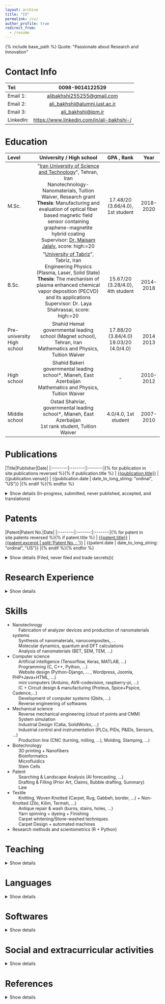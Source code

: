 ```yaml
---
layout: archive
title: "CV"
permalink: /cv/
author_profile: true
redirect_from:
  - /resume
---
```


{% include base_path %}
Quote: "Passionate about Research and Innovation"

Contact Info
======

|Tel: 		| 0098-9014122529 |
|:--------|:-------:|
|Email 1: 	|alibakhshi255255@gmail.com|
|Email 2:	|ali_bakhshi@alumni.iust.ac.ir|
|Email 3:	|ali_bakhshi@ipm.ir|
|LinkedIn:	|https://www.linkedin.com/in/ali-bakhshi-/|

<div class="wrapper">
	<div class="divider div-transparent div-dot"></div>
</div>

Education
======

|Level|University / High school  | GPA , Rank|Year|
|:--------|:-------:|:-------:|:-------:|
|M.Sc.	|"[Iran University of Science and Technology](https://www.iust.ac.ir/en)", Tehran, Iran<br>Nanotechnology-Nanomaterials, Tuition Waiver, Research grant<br><b>Thesis</b>: Manufacturing and evaluation of optical fiber based magnetic field sensor containing graphene-magnetite hybrid coating <br> Supervisor: [Dr. Maisam Jalaly](https://www.iust.ac.ir/content/34106/Dr.-Maisam-Jalaly), score: high:=20  |17.48/20 (3.66/4.0), 1st student |2018-2020| 
|B.Sc.|"[University of Tabriz](https://tabrizu.ac.ir/en)", Tabriz, Iran<br>Engineering Physics (Plasma, Laser, Solid State)<br><b>Thesis</b>: The mechanism of plasma enhanced chemical vapor deposition (PECVD) and its applications<br>Supervisor: Dr. Laya Shahrassai, score: high:=20 |15.67/20 (3.28/4.0), 4th student |2014-2018| 
|Pre-university<br>High school|Shahid Hemat governmental leading school (Magnet school), Tehran, Iran<br>Mathematics and Physics, Tuition Waiver|17.88/20 (3.84/4.0)<br>19.03/20 (4.0/4.0)|2014<br>2013|
|High school| Shahid Bakeri governmental leading school*, Mianeh, East Azerbaijan<br>Mathematics and Physics, Tuition Waiver |-| 2010-2012|
|Middle school| Ostad Shahriar, governmental leading school*, Mianeh, East Azerbaijan<br>1st rank student, Tuition Waiver|4.0/4.0, 1st student| 2007-2010|

<div class="wrapper">
	<div class="divider div-transparent div-dot"></div>
</div>

Publications
======

|Title|Publisher|Date|
|:--------|:-------:|:-------:|{% for publication in site.publications reversed %}{% if publication.title %}
| <a href="{{publication.url}}">{{publication.title}}</a> | {{publication.venue}} | {{publication.date  | date_to_long_string: "ordinal", "US"}} |{% endif %}{% endfor %}

<details>
    <summary>Show details (In-progress, submitted, never published, accepted, and translations)</summary>

Wikipedia articles (nanotechnology, biotechnology, quantum physics, …)<br>

Never published:
<ul>
<li>Chitosan-PVA nanofibers antibacterial activity against resistant bacteria</li>
</ul><br>

Submitted articles:
<ul>
<li>Nanofiber concentrator electrospinning device</li>
<li>Safarzadeh, M., Aghajari, AA., Rahimi, M., Maleki, F., Ghiyabi, E., Rezanezhad, A., Bakhshi, A., Salari, E., Shayesteh, H., Mohammadi, H. (2023). Recent Progress on Advanced Solid Adsorbents for CO2 Capture: From Mechanism to Machine Learning.</li>
<li>Safarzadeh, M., et al., Bakhshi, A. (2024). Porous Carbon: Stupendous Structure with Great Potential for Wide Applications.</li>
</ul><br>

Accepted Chapters:
<ul>
<li>Naghib, SM., Bakhshi, A., History, Introduction and Types of Quantum Dots, Elsevier, 2023.</li>
<li>Naghib, SM., Bakhshi, A., Synthesis Methods of Quantum Dots, Elsevier, 2023.</li>
<li>Naghib, SM., Bakhshi, A., Quantum Dots for Enhanced Wound Healing, Elsevier, 2023.</li>
<li>Naghib, SM., Bakhshi, A., Quantum Dots as an Advanced Nano System for Cancer Theranostics, Elsevier, 2023.</li>
<li>Bakhshi, M., Naghib, SM., Ahmadi, B., Bakhshi, A., Gold Nanoparticles Based Antibacterial and Antiviral Functional Materials, ACS, 2023.</li>
<li>Naghib, SM., Bakhshi, A., Light-Triggered Micro/Nano Drug Delivery, CRC Press, 2023.</li>
<li>Naghib, SM., Bakhshi, A., Nanotechnology based Light Materials for Bioimplant, Elsevier, 2024.</li>
<li>Naghib, SM., Bakhshi, A., Synthesis Techniques of Smart Coatings, Elsevier, 2024.</li>
<li>Bakhshi, A., Naghib, SM., Rabiee N., Antibacterial and Antiviral Nanofibrous Membranes, ACS, 2024.</li>
<li>Bakhshi, A., Bakhshi, M., Ahmadi, B., Rahdar, A., Multifunctional Theranostic Nanomedicine for Infectious Diseases, Elsevier, 2024.</li>
</ul><br>
Books:<br>
<ul>
<li>Principles of Regenerative Medicine, 3rd ed.-10 chapter-under editing (English-to-Persian translation, Dr. Reza Moghadasali, Royan Institute)</li>
<li>Nanotechnology and Quantum computers (Persian)-3 of 7 chapters are prepared</li>
<li>From Research to Invention (Persian)-3 of 20 chapters are prepared</li>
</ul>

</details>

<div class="wrapper">
	<div class="divider div-transparent div-dot"></div>
</div>

Patents
======

|Patent|Patent No.|Date|
|:--------|:-------:|:-------:|{% for patent in site.patents reversed %}{% if patent.title %}
| <a href="{{patent.url}}">{{patent.title}}</a> | <a href="{{patent.paperurl}}">{{patent.excerpt | split:'Patent No. : '}}</a> | {{patent.date  | date_to_long_string: "ordinal", "US"}} |{% endif %}{% endfor %}

<details>
    <summary>Show details (Filed, never filed and trade secrets))(</summary>
	
Filed (Issuing):
* Novel Cold Plasma system, 2022 <br>
note: real title of issuing patents would differ! <br>

Never filed:<br>
* Plasma-assisted cross-link of polymers (idea-level) (IPM)
* Plasma-assisted electrospinning (idea-level) (IPM)
* Fabrication of multi-nozzle solution blow electrospinning (SBS) (IPM)
* Controllable spark discharge-assisted nanoparticle/nano-alloy synthesis device (IPM)
* Smart food spoilage label & sensing device (IPM)
* Thick PMMA polymer formulation (IPM)
* Industrial level agricultural PAW production design (IPM)
* Reusable microneedle patch (idea-concept route) (self-desired)
* Fabrication of precise optical fiber tapering device (IUST)
* Optical fiber tapering system using motorized CCD and image processing (IUST)
* Raman-based quality control of pharmaceutical products (BP and idea level) (IUST)
* Special shoes to run on sands (design level) (IUST)
* Air purifier filter & gadget using plasma + titania (idea-level) (INIC & Iran khodro)
* Medical plants/herbs AI & database (IUST-Tabriz medical university)
* CCD array spectrum & plasma bullet analyzer (Tabriz) <br>
note: real name of inventions would differ! <br>

Trade secrets:<br>
* Dye removal from woven fabrics & waste water (Azar sky co.)

</details>

<div class="wrapper">
	<div class="divider div-transparent div-dot"></div>
</div>

Research Experience
======

<details>
    <summary>Show details</summary>
    <!-- Your content goes here -->
    <table>
        <thead>
            <tr>
				<th>No.</th>
                <th>Organization</th>
                <th>Role</th>
				<th>Date</th>
            </tr>
        </thead>
        <tbody>
		{% assign i = 0 %}
		{% for org in site.data.cv.researchprojects %}
		{% assign i = i | plus:1 %}
		<tr>
			<td>{{i}}</td>
			<td>{{org.organization}}</td>
			<td>{{org.role}}</td>
			<td>{{org.date}}</td>
		</tr>
		<td style=" text-align :left;" colspan="4"><b>Outputs</b><br>{{org.outputs}}</td>
		{% endfor %}
        <!-- Add more rows as needed -->
        </tbody>
	</table>
</details> 

<div class="wrapper">
	<div class="divider div-transparent div-dot"></div>
</div>

Skills
======

* Nanotechnogy  
  &nbsp;&nbsp;&nbsp;&nbsp; Fabrication of analyzer devices and production of nanomaterials systems  
  &nbsp;&nbsp;&nbsp;&nbsp; Synthesis of nanomaterials, nanocomposites, ...  
  &nbsp;&nbsp;&nbsp;&nbsp; Molecular dynamics, quantum and DFT calculations  
  &nbsp;&nbsp;&nbsp;&nbsp; Analysis of nanomaterials (BET, SEM, TEM, ...)  
* Computer science  
  &nbsp;&nbsp;&nbsp;&nbsp; Artificial intelligence (Tensorflow, Keras, MATLAB, ...)  
  &nbsp;&nbsp;&nbsp;&nbsp; Programming (C, C++, Python, ...)  
  &nbsp;&nbsp;&nbsp;&nbsp; Website design (Python-Django, ... , Wordpress, Joomla, PHP+Java+HTML, ...)  
  &nbsp;&nbsp;&nbsp;&nbsp; mini computers (Arduino, AVR-codevision, raspberry-pi, ...)  
  &nbsp;&nbsp;&nbsp;&nbsp; IC + Circuit design & manufacturing (Proteus, Spice+Pspice, Cadence,...)  
  &nbsp;&nbsp;&nbsp;&nbsp; Development of computer systems (Qbits, ...)  
  &nbsp;&nbsp;&nbsp;&nbsp; Reverse engineering of softwares  
* Mechanical science  
  &nbsp;&nbsp;&nbsp;&nbsp; Reverse mechanical engineering (cloud of points and CMM)  
  &nbsp;&nbsp;&nbsp;&nbsp; System simulation  
  &nbsp;&nbsp;&nbsp;&nbsp; Industrial Design (Catia, SolidWorks, ...)  
  &nbsp;&nbsp;&nbsp;&nbsp; Industrial control and instrumentation (PLCs, PIDs, P&IDs, Sensors, ...)  
  &nbsp;&nbsp;&nbsp;&nbsp; Production line (CNC (turning, milling, ...), Molding, Stamping, ...)  
* Biotechnology  
  &nbsp;&nbsp;&nbsp;&nbsp; 3D printing + Nanofibers  
  &nbsp;&nbsp;&nbsp;&nbsp; Bioinformatics  
  &nbsp;&nbsp;&nbsp;&nbsp; Microfluidics  
  &nbsp;&nbsp;&nbsp;&nbsp; Stem Cells  
* Patent  
  &nbsp;&nbsp;&nbsp;&nbsp; Searching & Landscape Analysis (AI forecasting, ...)  
  &nbsp;&nbsp;&nbsp;&nbsp; Drafting & Filling (Prior Art, Claims, Bubble drafting, Summary)  
  &nbsp;&nbsp;&nbsp;&nbsp; Law  
* Textile  
  &nbsp;&nbsp;&nbsp;&nbsp; Knitting, Woven Knotted (Carpet, Rug, Gabbeh, border, ...) + Non-Knotted (Zilo, Kilim, Termeh, ...)  
  &nbsp;&nbsp;&nbsp;&nbsp; Antique repair & wash (burns, stains, holes, ...)  
  &nbsp;&nbsp;&nbsp;&nbsp; Yarn spinning + dyeing + Finishing  
  &nbsp;&nbsp;&nbsp;&nbsp; Carpet whitening/Stone-washed techniques  
  &nbsp;&nbsp;&nbsp;&nbsp; Carpet Design + automated machines  
* Research methods and scientometrics (R + Python)  

<div class="wrapper">
	<div class="divider div-transparent div-dot"></div>
</div>

Teaching
======

<details>
    <summary>Show details</summary>
    <!-- Your content goes here -->
    <table>
        <thead>
            <tr>
                <th>Title</th>
                <th>Organization</th>
				<th>Date</th>
            </tr>
        </thead>
        <tbody>
       {% for class in site.teaching reversed %}
		<tr>
			<td><a href="{{class.url}}">{{class.title}}</a></td>
			<td>{{class.venue}}</td>
			<td>{{class.date  | date_to_long_string: "ordinal", "US"}}</td>
		</tr>
		{% endfor %}
			
            <!-- Add more rows as needed -->
        </tbody>
    </table>
</details>

<div class="wrapper">
	<div class="divider div-transparent div-dot"></div>
</div>  

Services, leaderships & Memberships
======

<details>
    <summary>Show details</summary>
    <!-- Your content goes here -->
    <table>
        <thead>
            <tr>
                <th>Title</th>
                <th>Organization</th>
		<th>Date</th>
            </tr>
        </thead>
        <tbody>
       {% for mem in site.data.cv.memberships %}
		<tr>
			<td>{{mem.title}}</td>
			<td>{{mem.organization}}</td>
			<td>{% if mem.date %} {{mem.date}} {% endif %}</td>
		</tr>
		{% endfor %}	
            <!-- Add more rows as needed -->
        </tbody>
    </table>
</details>

<div class="wrapper">
	<div class="divider div-transparent div-dot"></div>
</div>

Languages
======

<details>
    <summary>Show details</summary>
    <!-- Your content goes here -->
    <table>
        <thead>
            <tr>
                <th>Language</th>
                <th>Level</th>
            </tr>
        </thead>
        <tbody>
       {% for lan in site.data.cv.languages %}
		<tr>
			<td>{{lan.language}}</td>
			<td>{{lan.level}}</td>
		</tr>
		{% endfor %}
			
            <!-- Add more rows as needed -->
        </tbody>
    </table>
</details>

<div class="wrapper">
	<div class="divider div-transparent div-dot"></div>
</div>

Certificates (Only notables, Complete list in [LinkedIn](https://www.linkedin.com/in/ali-bakhshi-/))
======

<details>
    <summary>Show details</summary>
    <!-- Your content goes here -->
    <table>
        <thead>
            <tr>
                <th>Title</th>
                <th>Organization</th>
		<th>Ref.</th>
		<th>Date</th>
            </tr>
        </thead>
        <tbody>
       {% for cert in site.data.cv.certificates %}
		<tr>
			<td>{{cert.title}}</td>
			<td>{{cert.organization}}</td>
			<td>{% if cert.ref%} <a href="{{cert.ref}}">ref 1</a> {% endif %}</td>
			<td>{% if cert.date%} {{cert.date  | date_to_long_string: "ordinal", "US"}} {% endif %}</td>
		</tr>
		{% endfor %}
            <!-- Add more rows as needed -->
        </tbody>
    </table>
</details>

<div class="wrapper">
	<div class="divider div-transparent div-dot"></div>
</div>

Softwares
======

<details>
    <summary>Show details</summary>
    <!-- Your content goes here -->
    <table>
        <thead>
            <tr>
                <th>Software</th>
                <th>Level</th>
            </tr>
        </thead>
        <tbody>
       {% for software in site.data.cv.softwares %}
		<tr>
			<td>{{software.name}}</td>
			<td>{{software.level}}</td>
		</tr>
		{% endfor %}
			
            <!-- Add more rows as needed -->
        </tbody>
    </table>
</details>

<div class="wrapper">
	<div class="divider div-transparent div-dot"></div>
</div>

<!-- Honors & Awards & Grants --------------------------------------------------------------------------------- -->

Honors & Awards & Grants
======

<details>
    <summary>Show details</summary>
    <!-- Your content goes here -->
<table>
        <thead>
            <tr>
                <th>Title</th>
                <th>Organization / Honor</th>
                <th>Date</th>
            </tr>
        </thead>
        <tbody>
		{% for honor in site.data.cv.honors %}
		<tr>
			<td>{{honor.title}}</td>
			<td>{{honor.organization}}</td>
			<td>{{honor.date}}</td>
		</tr>
		{% endfor %}
		</tbody>
	</table>
</details>

<div class="wrapper">
	<div class="divider div-transparent div-dot"></div>
</div>

<!-- Social and extracurricular activities ------------------------------------------------------- -->

Social and extracurricular activities
======

<details>
    <summary>Show details</summary>
    <!-- Your content goes here -->
<ul>
<li>Business coaching and due diligence</li>
<li>Patent engineering (attroney, filing, drafting, and consulting)</li>
<li>Patent Analysis (landscapes, searching, clustering, visualization, and interpretation)</li>
<li>Study of Quantum computers (SET qubit, photon entanglement, quantum holography, and error correction)</li>
<li>Innovation in Cold plasma technologies (synthesis, modification, and coating)</li>
<li>Nano and quantum teaching</li>
<li>Study of biology and genetics</li>
<li>Website, application and program design</li>
<li>Molecular dynamics teaching</li>
<li>Consulting for fabrication of nanomaterial production and analysis system</li>
<li>Analysis of nanomaterials</li>
<li>Analysis of disk diffusion, real time PCR, MBC, MIC, …</li>
<li>Genetic data mining (Bleeding-edge)</li>
<li>Robotic competitions refereeing</li>
</ul>
</details>

<div class="wrapper">
	<div class="divider div-transparent div-dot"></div>
</div>

<!-- References -------------------------------------------------------------------------------- -->

References
======

<details>
    <summary>Show details</summary>
    <!-- Your content goes here -->
    <table>
        <thead>
            <tr>
                <th>Name</th>
                <th>Position</th>
                <th>Affiliation(s)</th>
				<th>Email</th>
				<th>Relation(s)</th>
            </tr>
        </thead>
        <tbody>
       {% for ref in site.data.cv.references %}
		<tr>
			<td><a href="{{ref.link}}">{{ref.name}}</a></td>
			<td>{{ref.position}}</td>
			<td>{{ref.affiliation}}</td>
			<td>{% if ref.email %} <a href="mailto:{{ref.email}}">Email 1</a>{% endif %}</td>
			<td>{{ref.relation}}</td>
		</tr>
		{% endfor %}
			
            <!-- Add more rows as needed -->
        </tbody>
    </table>
</details>
